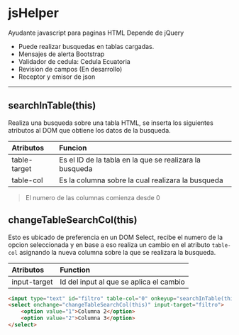 # jsHelper

Ayudante javascript para paginas HTML
Depende de jQuery

* Puede realizar busquedas en tablas cargadas.
* Mensajes de alerta Bootstrap
* Validador de cedula: Cedula Ecuatoria
* Revision de campos (En desarrollo)
* Receptor y emisor de json

***

## searchInTable(this)

Realiza una busqueda sobre una tabla HTML, se inserta los siguientes atributos al DOM que obtiene los datos de la busqueda.

| Atributos    | Funcion                                                    |
|:------------ |:---------------------------------------------------------- |
| table-target | Es el ID de la tabla en la que se realizara la busqueda    |
| table-col    | Es la columna sobre la cual realizara la busqueda          |

> El numero de las columnas comienza desde 0

## changeTableSearchCol(this)

Esto es ubicado de preferencia en un DOM Select, recibe el numero de la opcion seleccionada y en base a eso realiza un cambio en el atributo `table-col` asignando la nueva columna sobre la que se realizara la busqueda.

| Atributos    | Function                                |
|:------------ |:--------------------------------------- |
| input-target | Id del input al que se aplica el cambio |

```html
<input type="text" id="filtro" table-col="0" onkeyup="searchInTable(this)">
<select onchange="changeTableSearchCol(this)" input-target="filtro">
    <option value="1">Columna 2</option>
    <option value="2">Columna 3</option>
</select>
```